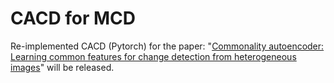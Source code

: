 # CACD for MCD
Re-implemented CACD (Pytorch) for the paper: "[Commonality autoencoder: Learning common features for change detection from heterogeneous images](https://ieeexplore.ieee.org/abstract/document/9357940)" will be released.
